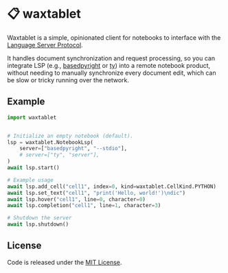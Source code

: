 # 📋 waxtablet

Waxtablet is a simple, opinionated client for notebooks to interface with the [Language Server Protocol](https://microsoft.github.io/language-server-protocol/).

It handles document synchronization and request processing, so you can integrate LSP (e.g., [basedpyright](https://github.com/DetachHead/basedpyright) or [ty](https://github.com/astral-sh/ty)) into a remote notebook product, without needing to manually synchronize every document edit, which can be slow or tricky running over the network.

## Example

```python
import waxtablet


# Initialize an empty notebook (default).
lsp = waxtablet.NotebookLsp(
    server=["basedpyright", "--stdio"],
    # server=["ty", "server"],
)
await lsp.start()

# Example usage
await lsp.add_cell("cell1", index=0, kind=waxtablet.CellKind.PYTHON)
await lsp.set_text("cell1", "print('Hello, world!')\ndic")
await lsp.hover("cell1", line=0, character=0)
await lsp.completion("cell1", line=1, character=3)

# Shutdown the server
await lsp.shutdown()
```

## License

Code is released under the [MIT License](LICENSE).
